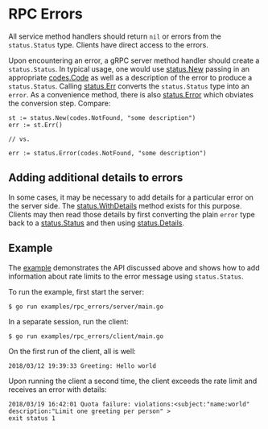 # RPC Errors

All service method handlers should return `nil` or errors from the
`status.Status` type. Clients have direct access to the errors.

Upon encountering an error, a gRPC server method handler should create a
`status.Status`. In typical usage, one would use [status.New][new-status]
passing in an appropriate [codes.Code][code] as well as a description of the
error to produce a `status.Status`. Calling [status.Err][status-err] converts
the `status.Status` type into an `error`. As a convenience method, there is also
[status.Error][status-error] which obviates the conversion step. Compare:

```
st := status.New(codes.NotFound, "some description")
err := st.Err()

// vs.

err := status.Error(codes.NotFound, "some description")
```

## Adding additional details to errors

In some cases, it may be necessary to add details for a particular error on the
server side. The [status.WithDetails][with-details] method exists for this
purpose. Clients may then read those details by first converting the plain
`error` type back to a [status.Status][status] and then using
[status.Details][details].

## Example

The [example][example] demonstrates the API discussed above and shows how to add
information about rate limits to the error message using `status.Status`.

To run the example, first start the server:

```
$ go run examples/rpc_errors/server/main.go
```

In a separate session, run the client:

```
$ go run examples/rpc_errors/client/main.go
```

On the first run of the client, all is well:

```
2018/03/12 19:39:33 Greeting: Hello world
```

Upon running the client a second time, the client exceeds the rate limit and
receives an error with details:

```
2018/03/19 16:42:01 Quota failure: violations:<subject:"name:world" description:"Limit one greeting per person" >
exit status 1
```

[status]:       https://godoc.org/shorturl/wangjian-zero/grpc/status#Status
[new-status]:   https://godoc.org/shorturl/wangjian-zero/grpc/status#New
[code]:         https://godoc.org/shorturl/wangjian-zero/grpc/codes#Code
[with-details]: https://godoc.org/shorturl/wangjian-zero/grpc/status#Status.WithDetails
[details]:      https://godoc.org/shorturl/wangjian-zero/grpc/status#Status.Details
[status-err]:   https://godoc.org/shorturl/wangjian-zero/grpc/status#Status.Err
[status-error]: https://godoc.org/shorturl/wangjian-zero/grpc/status#Error
[example]:      https://github.com/grpc/grpc-go/tree/master/examples/features/errors
